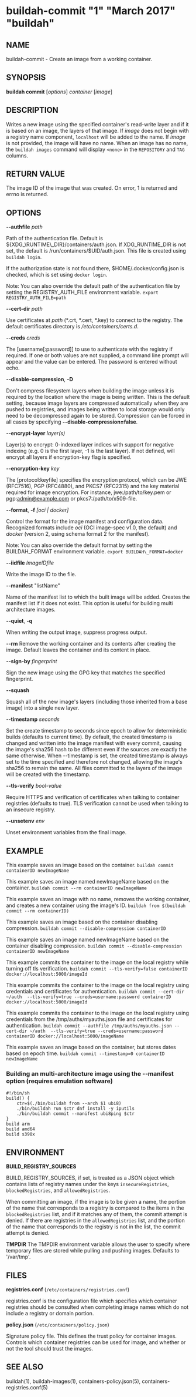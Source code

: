 # buildah-commit "1" "March 2017" "buildah"

## NAME
buildah\-commit - Create an image from a working container.

## SYNOPSIS
**buildah commit** [*options*] *container* [*image*]

## DESCRIPTION
Writes a new image using the specified container's read-write layer and if it
is based on an image, the layers of that image.  If *image* does not begin
with a registry name component, `localhost` will be added to the name.  If
*image* is not provided, the image will have no name.  When an image has no
name, the `buildah images` command will display `<none>` in the `REPOSITORY` and
`TAG` columns.

## RETURN VALUE
The image ID of the image that was created.  On error, 1 is returned and errno is returned.

## OPTIONS

**--authfile** *path*

Path of the authentication file. Default is ${XDG_\RUNTIME\_DIR}/containers/auth.json. If XDG_RUNTIME_DIR is not set, the default is /run/containers/$UID/auth.json. This file is created using `buildah login`.

If the authorization state is not found there, $HOME/.docker/config.json is checked, which is set using `docker login`.

Note: You can also override the default path of the authentication file by setting the REGISTRY\_AUTH\_FILE
environment variable. `export REGISTRY_AUTH_FILE=path`

**--cert-dir** *path*

Use certificates at *path* (\*.crt, \*.cert, \*.key) to connect to the registry.
The default certificates directory is _/etc/containers/certs.d_.

**--creds** *creds*

The [username[:password]] to use to authenticate with the registry if required.
If one or both values are not supplied, a command line prompt will appear and the
value can be entered.  The password is entered without echo.

**--disable-compression**, **-D**

Don't compress filesystem layers when building the image unless it is required
by the location where the image is being written.  This is the default setting,
because image layers are compressed automatically when they are pushed to
registries, and images being written to local storage would only need to be
decompressed again to be stored.  Compression can be forced in all cases by
specifying **--disable-compression=false**.

**--encrypt-layer** *layer(s)*

Layer(s) to encrypt: 0-indexed layer indices with support for negative indexing (e.g. 0 is the first layer, -1 is the last layer). If not defined, will encrypt all layers if encryption-key flag is specified.

**--encryption-key** *key*

The [protocol:keyfile] specifies the encryption protocol, which can be JWE (RFC7516), PGP (RFC4880), and PKCS7 (RFC2315) and the key material required for image encryption. For instance, jwe:/path/to/key.pem or pgp:admin@example.com or pkcs7:/path/to/x509-file.

**--format**, **-f** *[oci | docker]*

Control the format for the image manifest and configuration data.  Recognized
formats include *oci* (OCI image-spec v1.0, the default) and *docker* (version
2, using schema format 2 for the manifest).

Note: You can also override the default format by setting the BUILDAH\_FORMAT
environment variable.  `export BUILDAH\_FORMAT=docker`

**--iidfile** *ImageIDfile*

Write the image ID to the file.

**--manifest** "listName"

Name of the manifest list to which the built image will be added. Creates the manifest list
if it does not exist. This option is useful for building multi architecture images.

**--quiet**, **-q**

When writing the output image, suppress progress output.

**--rm**
Remove the working container and its contents after creating the image.
Default leaves the container and its content in place.

**--sign-by** *fingerprint*

Sign the new image using the GPG key that matches the specified fingerprint.

**--squash**

Squash all of the new image's layers (including those inherited from a base image) into a single new layer.

**--timestamp** *seconds*

Set the create timestamp to seconds since epoch to allow for deterministic builds (defaults to current time).
By default, the created timestamp is changed and written into the image manifest with every commit,
causing the image's sha256 hash to be different even if the sources are exactly the same otherwise.
When --timestamp is set, the created timestamp is always set to the time specified and therefore not changed, allowing the image's sha256 to remain the same. All files committed to the layers of the image will be created with the timestamp.

**--tls-verify** *bool-value*

Require HTTPS and verification of certificates when talking to container registries (defaults to true).  TLS verification cannot be used when talking to an insecure registry.

**--unsetenv** *env*

Unset environment variables from the final image.

## EXAMPLE

This example saves an image based on the container.
 `buildah commit containerID newImageName`

This example saves an image named newImageName based on the container.
 `buildah commit --rm containerID newImageName`

This example saves an image with no name, removes the working container, and creates a new container using the image's ID.
 `buildah from $(buildah commit --rm containerID)`

This example saves an image based on the container disabling compression.
 `buildah commit --disable-compression containerID`

This example saves an image named newImageName based on the container disabling compression.
 `buildah commit --disable-compression containerID newImageName`

This example commits the container to the image on the local registry while turning off tls verification.
 `buildah commit --tls-verify=false containerID docker://localhost:5000/imageId`

This example commits the container to the image on the local registry using credentials and certificates for authentication.
 `buildah commit --cert-dir ~/auth  --tls-verify=true --creds=username:password containerID docker://localhost:5000/imageId`

This example commits the container to the image on the local registry using credentials from the /tmp/auths/myauths.json file and certificates for authentication.
 `buildah commit --authfile /tmp/auths/myauths.json --cert-dir ~/auth  --tls-verify=true --creds=username:password containerID docker://localhost:5000/imageName`

This example saves an image based on the container, but stores dates based on epoch time.
`buildah commit --timestamp=0 containerID newImageName`

### Building an multi-architecture image using the --manifest option (requires emulation software)

```
#!/bin/sh
build() {
	ctr=$(./bin/buildah from --arch $1 ubi8)
	./bin/buildah run $ctr dnf install -y iputils
	./bin/buildah commit --manifest ubi8ping $ctr
}
build arm
build amd64
build s390x
```

## ENVIRONMENT

**BUILD\_REGISTRY\_SOURCES**

BUILD\_REGISTRY\_SOURCES, if set, is treated as a JSON object which contains
lists of registry names under the keys `insecureRegistries`,
`blockedRegistries`, and `allowedRegistries`.

When committing an image, if the image is to be given a name, the portion of
the name that corresponds to a registry is compared to the items in the
`blockedRegistries` list, and if it matches any of them, the commit attempt is
denied.  If there are registries in the `allowedRegistries` list, and the
portion of the name that corresponds to the registry is not in the list, the
commit attempt is denied.

**TMPDIR**
The TMPDIR environment variable allows the user to specify where temporary files
are stored while pulling and pushing images.  Defaults to '/var/tmp'.

## FILES

**registries.conf** (`/etc/containers/registries.conf`)

registries.conf is the configuration file which specifies which container registries should be consulted when completing image names which do not include a registry or domain portion.

**policy.json** (`/etc/containers/policy.json`)

Signature policy file.  This defines the trust policy for container images.  Controls which container registries can be used for image, and whether or not the tool should trust the images.

## SEE ALSO
buildah(1), buildah-images(1), containers-policy.json(5), containers-registries.conf(5)
